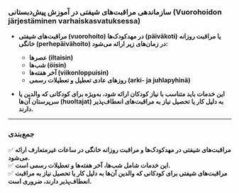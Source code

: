 ### **سازماندهی مراقبت‌های شیفتی در آموزش پیش‌دبستانی (Vuorohoidon järjestäminen varhaiskasvatuksessa)**  

- **مراقبت‌های شیفتی (vuorohoito) در مهدکودک‌ها (päiväkoti) یا مراقبت روزانه خانگی (perhepäivähoito) در زمان‌های زیر ارائه می‌شود:**  
  - **عصرها (iltaisin)**  
  - **شب‌ها (öisin)**  
  - **آخر هفته‌ها (viikonloppuisin)**  
  - **روزهای عادی تعطیل و تعطیلات رسمی (arki- ja juhlapyhinä)**  

- **این خدمات باید متناسب با نیاز کودکان ارائه شود، به‌ویژه برای کودکانی که والدین یا سرپرستان آن‌ها (huoltajat) به دلیل کار یا تحصیل نیاز به مراقبت‌های انعطاف‌پذیر دارند.**  

---

### **جمع‌بندی**  
✅ **مراقبت‌های شیفتی در مهدکودک‌ها و مراقبت روزانه خانگی در ساعات غیرمتعارف ارائه می‌شود.**  
✅ **این خدمات شامل شب‌ها، آخر هفته‌ها و تعطیلات رسمی است.**  
✅ **مراقبت‌های شیفتی برای کودکانی که والدین آن‌ها به دلیل کار یا تحصیل نیاز به مراقبت انعطاف‌پذیر دارند، ضروری است.**